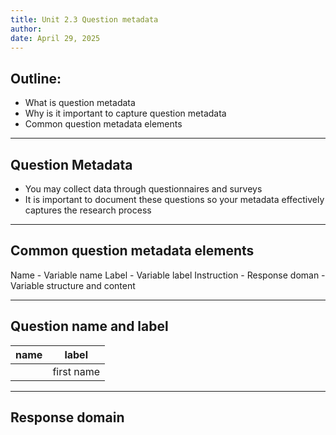 ```yaml
---
title: Unit 2.3 Question metadata
author: 
date: April 29, 2025
---
```


## Outline:
- What is question metadata
- Why is it important to capture question metadata
- Common question metadata elements

---

## Question Metadata
- You may collect data through questionnaires and surveys
- It is important to document these questions so your metadata effectively captures the research process

---

## Common question metadata elements

Name - Variable name
Label	- Variable label
Instruction - 
Response doman - Variable structure and content

---

## Question name and label

| name | label          |
|------|----------------|
|      | first name     | 




---

## Response domain

